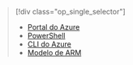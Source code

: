 > [!div class="op_single_selector"]
> * [Portal do Azure](../articles/virtual-network/virtual-networks-create-vnet-arm-pportal.md)
> * [PowerShell](../articles/virtual-network/virtual-networks-create-vnet-arm-ps.md)
> * [CLI do Azure](../articles/virtual-network/virtual-networks-create-vnet-arm-cli.md)
> * [Modelo de ARM](../articles/virtual-network/virtual-networks-create-vnet-arm-template-click.md)
> 
> 



<!--HONumber=Nov16_HO2-->


